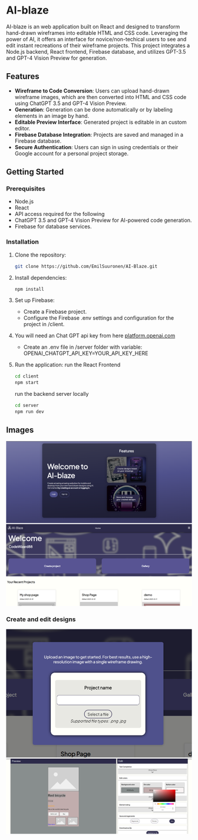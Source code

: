 # AI-blaze
AI-blaze is an web application built on React and designed to transform hand-drawn wireframes into editable HTML and CSS code. Leveraging the power of AI, it offers an interface for novice/non-techical users to see and edit instant recreations of their wireframe projects. This project integrates a Node.js backend, React frontend, Firebase database, and utilizes GPT-3.5 and GPT-4 Vision Preview for generation.

## Features
- **Wireframe to Code Conversion**: Users can upload hand-drawn wireframe images, which are then converted into HTML and CSS code using ChatGPT 3.5 and GPT-4 Vision Preview.
- **Generation**: Generation can be done automatically or by labeling elements in an image by hand.
- **Editable Preview Interface**: Generated project is editable in an custom editor.
- **Firebase Database Integration**: Projects are saved and managed in a Firebase database.
- **Secure Authentication**: Users can sign in using credentials or their Google account for a personal project storage.

## Getting Started
### Prerequisites
- Node.js
- React
- API access required for the following
- ChatGPT 3.5 and GPT-4 Vision Preview for AI-powered code generation.
- Firebase for database services.

### Installation
1. Clone the repository:
   ```bash
   git clone https://github.com/EmilSuuronen/AI-Blaze.git
   ```
2. Install dependencies:
   ```bash
   npm install
   ```
3. Set up Firebase:
   - Create a Firebase project.
   - Configure the Firebase .env settings and configuration for the project in /client.

4. You will need an Chat GPT api key from here [platform.openai.com](https://platform.openai.com/)
   - Create an .env file in /server folder with variable: OPENAI_CHATGPT_API_KEY=YOUR_API_KEY_HERE

6. Run the application:
   run the React Frontend
   ```bash
   cd client
   npm start
   ```
   run the backend server locally
   ```bash
   cd server
   npm run dev
   ```

## Images
![alt text](https://github.com/EmilSuuronen/AI-Blaze/blob/main/res/Login.png)
![alt text](https://github.com/EmilSuuronen/AI-Blaze/blob/main/res/home.png)
### Create and edit designs
![alt text](https://github.com/EmilSuuronen/AI-Blaze/blob/main/res/createProject.png)
![alt text](https://github.com/EmilSuuronen/AI-Blaze/blob/main/res/editor.png)

